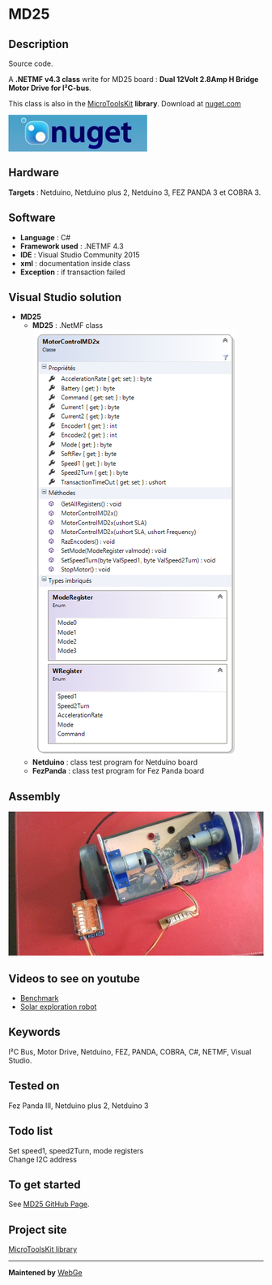 # MD25


<strong>Description</strong>
-------------------------------------
Source code.

A <strong>.NETMF v4.3 class</strong> write for MD25 board : <strong>Dual 12Volt 2.8Amp H Bridge Motor Drive for I²C-bus</strong>. 

This class is also in the <a href="https://www.nuget.org/packages/WEBGE.Microtoolskit/" target="_blank">MicroToolsKit</a> <strong>library</strong>. Download at <a href="https://www.nuget.org" target="_blank">nuget.com</a>

 <img src="img/nuget.JPG" align="center" />

<strong>Hardware</strong>
---------------------
<strong> Targets </strong>: Netduino, Netduino plus 2, Netduino 3, FEZ PANDA 3 et COBRA 3.

<strong>Software</strong>
---------------------
<ul>
<li><strong>Language</strong> : C#</li>
<li><strong>Framework used</strong> : .NETMF 4.3</li>
<li><strong>IDE</strong> : Visual Studio Community 2015</li>
<li><strong>xml</strong> : documentation inside class </li> 
<li><strong>Exception</strong> : if transaction failed</li>
</ul>

<strong> Visual Studio solution</strong>
-------------------------------------
<ul>
<li><strong>MD25</strong>
<ul>
<li><strong>MD25</strong> : .NetMF class</li>
<img src="img/MD25.png" />
<li><strong>Netduino</strong> : class test program for Netduino board</li>
<li><strong>FezPanda</strong> : class test program for Fez Panda board</li>
</ul>
</li>
</ul>

<strong>Assembly</strong>
--------------------------
<img src="img/MD25.jpg" />

<strong>Videos to see on youtube</strong>
-------------------
<ul>
<li><a href="https://youtu.be/gIigdBUdnPI">Benchmark</a> </li>
<li><a href="https://youtu.be/ovv2w9cWWYM">Solar exploration robot</a> </li>
</ul>

<strong>Keywords</strong>
----------------------------
I²C Bus, Motor Drive, Netduino, FEZ, PANDA, COBRA, C#, NETMF, Visual Studio.

<strong>Tested on</strong>
-------------------
Fez Panda III, Netduino plus 2, Netduino 3

<strong>Todo list</strong>
-------------------
Set speed1, speed2Turn, mode registers <br>
Change I2C address 

<strong>To get started</strong>
--------------------
See <a href="http://webge.github.io/MD25/" target="_blank">MD25 GitHub Page</a>.

<strong>Project site</strong>
--------------------
<a href ="https://csharpembarquenetduino.wikispaces.com/6.+MicroToolsKit+library">MicroToolsKit library</a>
<hr>
<strong>Maintened by</strong> <a href="mailto:philippemariano@gmail.com">WebGe</a>
